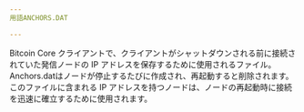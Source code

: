 ```yaml
---
用語ANCHORS.DAT

---
```

Bitcoin Core クライアントで、クライアントがシャットダウンされる前に接続されていた発信ノードの IP アドレスを保存するために使用されるファイル。Anchors.datはノードが停止するたびに作成され、再起動すると削除されます。このファイルに含まれる IP アドレスを持つノードは、ノードの再起動時に接続を迅速に確立するために使用されます。